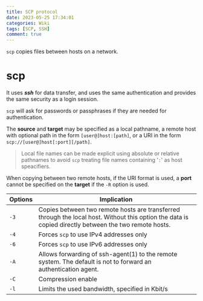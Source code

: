```yaml
---
title: SCP protocol
date: 2023-05-25 17:34:01
categories: Wiki
tags: [SCP, SSH]
comment: true
---
```


`scp` copies files between hosts on a network.

<!--more-->

# scp

It uses ***ssh*** for data transfer, and uses the same authentication and provides the same security as a login session.

`scp` will ask for passwords or passphrases if they are needed for authentication.

The **source** and **target** may be specified as a local pathname, a remote host with optional path in the form `[user@]host:[path]`, or a URI in the form `scp://[user@]host[:port][/path]`.

> Local file names can be made explicit using absolute or relative pathnames to avoid `scp` treating file names containing '`:`' as host speacifiers.

When copying between two remote hosts, if the URI format is used, a **port** cannot be specified on the **target** if the `-R` option is used.

| Options | Implication                                                                                                                                            |
| ------- | ------------------------------------------------------------------------------------------------------------------------------------------------------ |
| `-3`    | Copies between two remote hosts are transferred through the local host.  Without this option the data is copied directly between the two remote hosts. |
| `-4`    | Forces `scp` to use IPv4 addresses only                                                                                                                |
| `-6`    | Forces `scp` to use IPv6 addresses only                                                                                                                |
| `-A`    | Allows forwarding of ssh-agent(1) to the remote system.  The default is not to forward an authentication agent.                                        |
| `-C`    | Compression enable                                                                                                                                     |
| `-l`    | Limits the used bandwidth, specified in Kbit/s                                                                                                         |
